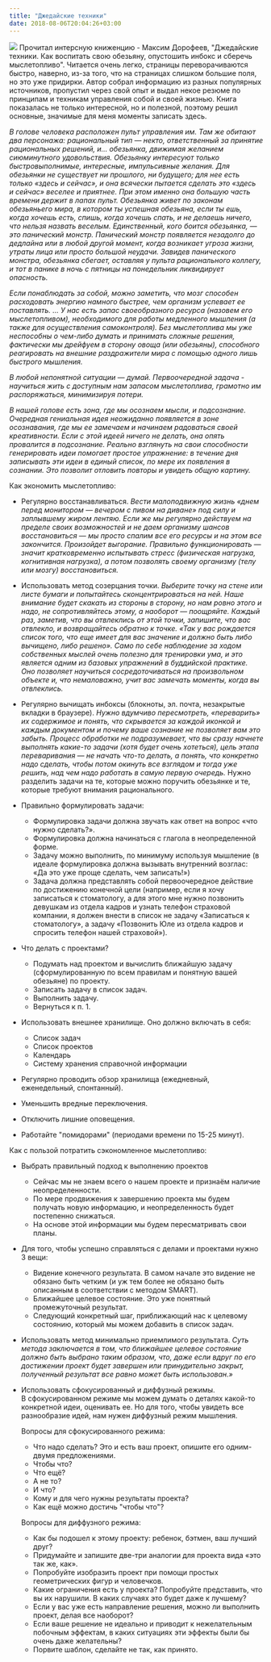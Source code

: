 ```yaml
---
title: "Джедайские техники"
date: 2018-08-06T20:04:26+03:00
---
```


<img class="blog-pic" src="https://ozon-st.cdn.ngenix.net/multimedia/1018315545.jpg">
Прочитал интерсную книженцию - Максим Дорофеев, "Джедайские техники. Как воспитать свою обезьяну, опустошить инбокс и сберечь мыслетопливо". Читается очень легко, страницы переворачиваются быстро, наверно, из-за того, что на страницах слишком большие поля, но это уже придирки. Автор собрал информацию из разных популярных источников, пропустил через свой опыт и выдал некое резюме по принципам и техникам управления собой и своей жизнью. Книга показалась не только интересной, но и полезной, поэтому решил основные, значимые для меня моменты записать здесь.
<!--more-->

_В голове человека расположен пульт управления им. Там же обитают два персонажа: рациональный тип — некто, ответственный за принятие рациональных решений, и… обезьянка, движимая желанием сиюминутного удовольствия. Обезьянку интересуют только быстровыполнимые, интересные, импульсивные желания. Для обезьянки не существует ни прошлого, ни будущего; для нее есть только «здесь и сейчас», и она всячески пытается сделать это «здесь и сейчас» веселее и приятнее. При этом именно она большую часть времени держит в лапах пульт. Обезьянка живет по законам обезьяньего мира, в котором ты успешная обезьяна, если ты ешь, когда хочешь есть, спишь, когда хочешь спать, и не делаешь ничего, что нельзя назвать веселым. Единственный, кого боится обезьянка, — это панический монстр. Панический монстр появляется незадолго до дедлайна или в любой другой момент, когда возникает угроза жизни, утраты лица или просто большой неудачи. Завидев панического монстра, обезьянка сбегает, оставляя у пульта рационального коллегу, и тот в панике в ночь с пятницы на понедельник ликвидирует опасность._  
  
_Если понаблюдать за собой, можно заметить, что мозг способен расходовать энергию намного быстрее, чем организм успевает ее поставлять. ... У нас есть запас своеобразного ресурса (назовем его мыслетопливом), необходимого для работы медленного мышления (а также для осуществления самоконтроля). Без мыслетоплива мы уже неспособны о чем-либо думать и принимать сложные решения, фактически мы дрейфуем в сторону овоща (или обезьяны), способного реагировать на внешние раздражители мира с помощью одного лишь быстрого мышления._  
  
_В любой непонятной ситуации — думай. Первоочередной задача \- научиться жить с доступным нам запасом мыслетоплива, грамотно им распоряжаться, минимизируя потери._  
  
_В нашей голове есть зона, где мы осознаем мысли, и подсознание. Очередная гениальная идея неожиданно появляется в зоне осознавания, где мы ее замечаем и начинаем радоваться своей креативности. Если с этой идеей ничего не делать, она опять провалится в подсознание. Реально взглянуть на свои способности генерировать идеи помогает простое упражнение: в течение дня записывать эти идеи в единый список, по мере их появления в сознании. Это позволит отловить повторы и увидеть общую картину._  
  
Как экономить мыслетопливо:  
  

*   Регулярно восстанавливаться. _Вести малоподвижную жизнь «днем перед монитором — вечером с пивом на диване» под силу и заплывшему жиром лентяю. Если же мы регулярно действуем на пределе своих возможностей и не даем организму шансов восстановиться — мы просто спалим все его ресурсы и на этом все закончится. Произойдет выгорание. Правильно функционировать — значит кратковременно испытывать стресс (физическая нагрузка, когнитивная нагрузка), а потом позволять своему организму (телу или мозгу) восстановиться._
  
*   Использовать метод созерцания точки. _Выберите точку на стене или листе бумаги и попытайтесь сконцентрироваться на ней. Наше внимание будет скакать из стороны в сторону, но нам ровно этого и надо, не сопротивляйтесь этому, а наоборот — поощряйте. Каждый раз, заметив, что вы отвлеклись от этой точки, запишите, что вас отвлекло, и возвращайтесь обратно к точке. «Так у вас рождается список того, что еще имеет для вас значение и должно быть либо вычищено, либо решено». Само по себе наблюдение за ходом собственных мыслей очень полезно для тренировки ума, и это является одним из базовых упражнений в буддийской практике. Оно позволяет научиться сосредоточиваться на произвольном объекте и, что немаловажно, учит вас замечать моменты, когда вы отвлеклись._
  
*   Регулярно вычищать инбоксы (блокноты, эл. почта, незакрытые вкладки в браузере). _Нужно вдумчиво пересмотреть, «переварить» их содержимое и понять, что скрывается за каждой иконкой и каждым документом и почему ваше сознание не позволяет вам это забыть. Процесс обработки не подразумевает, что вы сразу начнете выполнять какие-то задачи (хотя будет очень хотеться), цель этапа переваривания — не начать что-то делать, а понять, что конкретно надо сделать, чтобы потом окинуть все взглядом и тогда уже решить, над чем надо работать в самую первую очередь._ Нужно разделить задачи на те, которые можно поручить обезьянке и те, которые требуют внимания рационального.
  
*   Правильно формулировать задачи:
    
    *   Формулировка задачи должна звучать как ответ на вопрос «что нужно сделать?».
    *   Формулировка должна начинаться с глагола в неопределенной форме.
    *   Задачу можно выполнить, по минимуму используя мышление (в идеале формулировка должна вызывать внутренний возглас: «Да это уже проще сделать, чем записать!»)
    *   Задача должна представлять собой первоочередное действие по достижению конечной цели (например, если я хочу записаться к стоматологу, а для этого мне нужно позвонить девушкам из отдела кадров и узнать телефон страховой компании, я должен внести в список не задачу «Записаться к стоматологу», а задачу «Позвонить Юле из отдела кадров и спросить телефон нашей страховой»).
    
*   Что делать с проектами?
    *   Подумать над проектом и вычислить ближайшую задачу (сформулированную по всем правилам и понятную вашей обезьяне) по проекту.
    *   Записать задачу в список задач.
    *   Выполнить задачу.
    *   Вернуться к п. 1.
  
*   Использовать внешнее хранилище. Оно должно включать в себя:
    *   Список задач
    *   Список проектов
    *   Календарь
    *   Систему хранения справочной информации
  
*   Регулярно проводить обзор хранилища (ежедневный, еженедельный, спонтанный).
  
*   Уменьшить вредные переключения.
  
*   Отключить лишние оповещения.
  
*   Работайте "помидорами" (периодами времени по 15-25 минут).

  
Как с пользой потратить сэкономленное мыслетопливо:  
  

*   Выбрать правильный подход к выполнению проектов
    *   Сейчас мы не знаем всего о нашем проекте и признаём наличие неопределенности.
    *   По мере продвижения к завершению проекта мы будем получать новую информацию, и неопределенность будет постепенно снижаться.
    *   На основе этой информации мы будем пересматривать свои планы.
  
*   Для того, чтобы успешно справляться с делами и проектами нужно 3 вещи:
    *   Видение конечного результата. В самом начале это видение не обязано быть четким (и уж тем более не обязано быть описанным в соответствии с методом SMART).
    *   Ближайшее целевое состояние. Это уже понятный промежуточный результат.
    *   Следующий конкретный шаг, приближающий нас к целевому состоянию, который мы можем добавить в список задач.
  
*   Использовать метод минимально приемлимого результата. _Суть метода заключается в том, что ближайшее целевое состояние должно быть выбрано таким образом, что, даже если вдруг по его достижении проект будет завершен или принудительно закрыт, полученный результат все равно может быть использован.»_
  
*   Использовать сфокусированный и диффузный режимы. В сфокусированном режиме мы можем думать о деталях какой-то конкретной идеи, оценивать ее. Но для того, чтобы увидеть все разнообразие идей, нам нужен диффузный режим мышления.

    Вопросы для сфокусированного режима:
    
    *   Что надо сделать? Это и есть ваш проект, опишите его одним-двумя предложениями.
    *   Чтобы что?
    *   Что ещё?
    *   А не то?
    *   И что?
    *   Кому и для чего нужны результаты проекта?
    *   Как ещё можно достичь "чтобы что"?
    
    Вопросы для диффузного режима:
    
    *   Как бы подошел к этому проекту: ребенок, бэтмен, ваш лучший друг?
    *   Придумайте и запишите две-три аналогии для проекта вида «это так же, как».
    *   Попробуйте изобразить проект при помощи простых геометрических фигур и человечков.
    *   Какие ограничения есть у проекта? По­пробуйте представить, что вы их нарушили. В каких случаях это будет даже к лучшему?
    *   Если у вас уже есть направление решения, можно ли выполнить проект, делая все наоборот?
    *   Если ваше решение не идеально и приводит к нежелательным побочным эффектам, в каких ситуациях эти эффекты были бы очень даже желательны?
    *   Порвите шаблон, сделайте не так, как принято.
